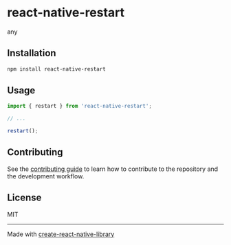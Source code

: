 # react-native-restart

any

## Installation

```sh
npm install react-native-restart
```

## Usage

```js
import { restart } from 'react-native-restart';

// ...

restart();
```

## Contributing

See the [contributing guide](CONTRIBUTING.md) to learn how to contribute to the repository and the development workflow.

## License

MIT

---

Made with [create-react-native-library](https://github.com/callstack/react-native-builder-bob)
